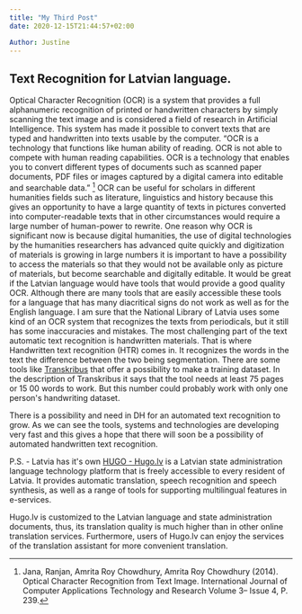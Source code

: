 ```yaml
---
title: "My Third Post"
date: 2020-12-15T21:44:57+02:00

Author: Justīne
---
```


## Text Recognition for Latvian language.

Optical Character Recognition (OCR) is a system that provides a full alphanumeric recognition of printed
or handwritten characters by simply scanning the text image and is considered a field of research in 
Artificial Intelligence. This system has made it possible to convert texts that are typed and handwritten
into texts usable by the computer. “OCR is a technology that functions like human ability of reading. 
OCR is not able to compete with human reading capabilities. OCR is a technology that enables you to convert
different types of documents such as scanned paper documents, PDF files or images captured by a digital
camera into editable and searchable data.” [^1]
OCR can be useful for scholars in different humanities fields such as literature, linguistics and history
 because this gives an opportunity to have a large quantity of texts in pictures converted into computer-readable
 texts that in other circumstances would require a large number of human-power to rewrite. One reason why OCR is
 significant now is because digital humanities, the use of digital technologies by the humanities researchers has
 advanced quite quickly and digitization of materials is growing in large numbers it is important to have a possibility
 to access the materials so that they would not be available only as picture of materials, but become searchable
 and digitally editable.
It would be great if the Latvian language would have tools that would provide a good quality OCR. Although there are many
tools that are easily accessible these tools for a language that has many diacritical signs do not work as well
as for the English language. I am sure that the National Library of Latvia uses some kind of an OCR system that recognizes
the texts from periodicals, but it still has some inaccuracies and mistakes.
The most challenging part of the text automatic text recognition is handwritten materials. That is where Handwritten text recognition (HTR)
comes in. It recognizes the words in the text the difference between the two being segmentation. There are some tools like 
[Transkribus](https://readcoop.eu/transkribus/?sc=Transkribus) that offer a possibility to make a training dataset. In the
description of Transkribus it says that the tool needs at least 75 pages or 15 00 words to work. But this number could probably
work with only one person's handwriting dataset. 

There is a possibility and need in DH for an automated text recognition to grow. As we can see the tools, systems and technologies
are developing very fast and this gives a hope that there will soon be a possibility of automated handwritten text recognition.


P.S. - Latvia has it's own [HUGO - Hugo.lv](https://hugo.lv/en/About) is a Latvian state administration language technology platform that is freely accessible
 to every resident of Latvia. It provides automatic translation, speech recognition and speech synthesis, as well as a range of 
tools for supporting multilingual features in e-services.

Hugo.lv is customized to the Latvian language and state administration documents, thus, its translation quality is much higher than in other online 
translation services. Furthermore, users of Hugo.lv can enjoy the services of the translation assistant for more convenient translation.

[^1]: Jana, Ranjan, Amrita Roy Chowdhury, Amrita Roy Chowdhury (2014). Optical Character Recognition from Text Image. International Journal of Computer Applications Technology and Research Volume 3– Issue 4, P. 239.
